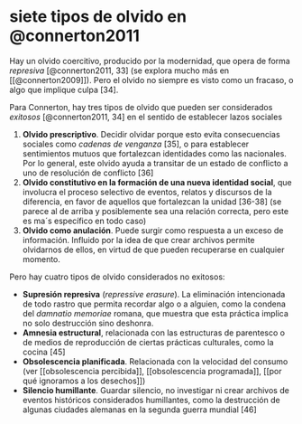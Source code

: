 # siete tipos de olvido en @connerton2011
Hay un olvido coercitivo, producido por la modernidad, que opera de forma *represiva* [@connerton2011, 33] (se explora mucho más en [[@connerton2009]]). Pero el olvido no siempre es visto como un fracaso, o algo que implique culpa [34].

Para Connerton, hay tres tipos de olvido que pueden ser considerados *exitosos* [@connerton2011, 34] en el sentido de establecer lazos sociales

1. **Olvido prescriptivo**. Decidir olvidar porque esto evita consecuencias sociales como *cadenas de venganza* [35], o para establecer sentimientos mutuos que fortalezcan identidades como las nacionales. Por lo general, este olvido ayuda a transitar de un estado de conflicto a uno de resolución de conflicto [36]
2. **Olvido constitutivo en la formación de una nueva identidad social**, que involucra el proceso selectivo de eventos, relatos y discursos de la diferencia, en favor de aquellos que fortalezcan la unidad [36-38] (se parece al de arriba y posiblemente sea una relación correcta, pero este es ma´s específico en todo caso)
3. **Olvido como anulación**. Puede surgir como respuesta a un exceso de información. Influido por la idea de que crear archivos permite olvidarnos de ellos, en virtud de que pueden recuperarse en cualquier momento.

Pero hay cuatro tipos de olvido considerados no exitosos:

- **Supresión represiva** (*repressive erasure*). La eliminación intencionada de todo rastro que permita recordar algo o a alguien, como la condena del *damnatio memoriae* romana, que muestra que esta práctica implica no solo destrucción sino deshonra.
- **Amnesia estructural**, relacionada con las estructuras de parentesco o de medios de reproducción de ciertas prácticas culturales, como la cocina [45]
- **Obsolescencia planificada**. Relacionada con la velocidad del consumo (ver [[obsolescencia percibida]], [[obsolescencia programada]], [[por qué ignoramos a los desechos]])
- **Silencio humillante**. Guardar silencio, no investigar ni crear archivos de eventos históricos considerados humillantes, como la destrucción de algunas ciudades alemanas en la segunda guerra mundial [46]